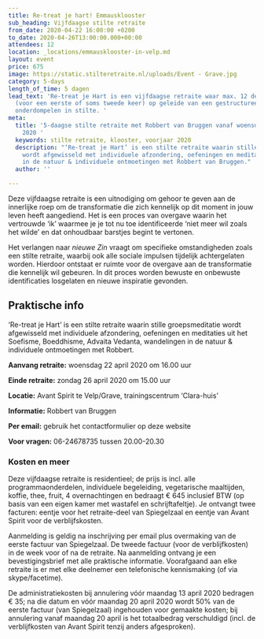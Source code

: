 ```yaml
---
title: Re-treat je hart! Emmausklooster
sub_heading: Vijfdaagse stilte retraite
from_date: 2020-04-22 16:00:00 +0200
to_date: 2020-04-26T13:00:00.000+00:00
attendees: 12
location: _locations/emmausklooster-in-velp.md
layout: event
price: 675
image: https://static.stilteretraite.nl/uploads/Event - Grave.jpg
category: 5-days
length_of_time: 5 dagen
lead_text: 'Re-treat je Hart is een vijfdaagse retraite waar max. 12 deelnemers zich
  (voor een eerste of soms tweede keer) op geleide van een gestructureerd dagprogramma
  onderdompelen in stilte. '
meta:
  title: '5-daagse stilte retraite met Robbert van Bruggen vanaf woensdag 22 april
    2020 '
  keywords: stilte retraite, klooster, voorjaar 2020
  description: "‘Re-treat je Hart’ is een stilte retraite waarin stille groepsmeditatie
    wordt afgewisseld met individuele afzondering, oefeningen en meditaties, wandelingen
    in de natuur & individuele ontmoetingen met Robbert van Bruggen."
  author: ''

---
```

Deze vijfdaagse retraite is een uitnodiging om gehoor te geven aan de innerlijke roep om de transformatie die zich kennelijk op dit moment in jouw leven heeft aangediend. Het is een proces van overgave waarin het vertrouwde ‘ik’ waarmee je je tot nu toe identifi­ceerde ‘niet meer wil zoals het wilde’ en dat onhoudbaar barstjes begint te vertonen.

Het verlangen naar _nieuwe Zin_ vraagt om specifieke omstandigheden zoals een stilte retraite, waarbij ook alle sociale impulsen tijdelijk achtergelaten worden. Hierdoor ontstaat er ruimte voor de overgave aan de transformatie die kennelijk wil gebeuren. In dit proces worden bewuste en onbewuste identificaties losgelaten en nieuwe inspiratie gevonden.

## Praktische info

‘Re-treat je Hart’ is een stilte retraite waarin stille groepsmeditatie wordt afgewisseld met individuele afzondering, oefeningen en meditaties uit het Soefisme, Boeddhisme, Advaita Vedanta, wandelingen in de natuur & individuele ontmoetingen met Robbert.

**Aanvang retraite:** woensdag 22 april 2020 om 16.00 uur

**Einde retraite:** zondag 26 april 2020 om 15.00 uur

**Locatie:** Avant Spirit te Velp/Grave, trainingscentrum ‘Clara-huis’

**Informatie:** Robbert van Bruggen

**Per email:** gebruik het contactformulier op deze website

**Voor vragen:** 06-24678735 tussen 20.00-20.30

### Kosten en meer

Deze vijfdaagse retraite is residentieel; de prijs is incl. alle programmaonderdelen, individuele begeleiding, vegetarische maaltijden, koffie, thee, fruit, 4 overnachtingen en bedraagt € 645 inclusief BTW (op basis van een eigen kamer met wastafel en schrijftafeltje). Je ontvangt twee facturen: eentje voor het retraite-deel van Spiegelzaal en eentje van Avant Spirit voor de verblijfskosten.

Aanmelding is geldig na inschrijving per email plus overmaking van de eerste factuur van Spiegelzaal. De tweede factuur (voor de verblijfkosten) in de week voor of na de retraite. Na aanmelding ontvang je een bevestigingsbrief met alle praktische informatie. Voorafgaand aan elke retraite is er met elke deelnemer een telefonische kennismaking (of via skype/facetime).

De administratiekosten bij annulering vóór maandag 13 april 2020 bedragen € 35; na die datum en vóór maandag 20 april 2020 wordt 50% van de eerste factuur (van Spiegelzaal) ingehouden voor gemaakte kosten; bij annulering vanaf maandag 20 april is het totaalbedrag verschuldigd (incl. de verblijfkosten van Avant Spirit tenzij anders afgesproken).
